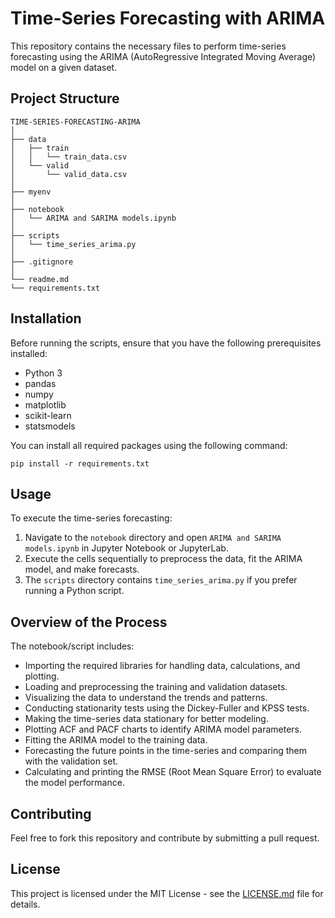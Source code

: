
# Time-Series Forecasting with ARIMA

This repository contains the necessary files to perform time-series forecasting using the ARIMA (AutoRegressive Integrated Moving Average) model on a given dataset.

## Project Structure

```
TIME-SERIES-FORECASTING-ARIMA
│
├── data
│   ├── train
│   │   └── train_data.csv
│   └── valid
│       └── valid_data.csv
│
├── myenv
│
├── notebook
│   └── ARIMA and SARIMA models.ipynb
│
├── scripts
│   └── time_series_arima.py
│
├── .gitignore
│
└── readme.md
└── requirements.txt
```

## Installation

Before running the scripts, ensure that you have the following prerequisites installed:

- Python 3
- pandas
- numpy
- matplotlib
- scikit-learn
- statsmodels

You can install all required packages using the following command:

```
pip install -r requirements.txt
```

## Usage

To execute the time-series forecasting:

1. Navigate to the `notebook` directory and open `ARIMA and SARIMA models.ipynb` in Jupyter Notebook or JupyterLab.
2. Execute the cells sequentially to preprocess the data, fit the ARIMA model, and make forecasts.
3. The `scripts` directory contains `time_series_arima.py` if you prefer running a Python script.

## Overview of the Process

The notebook/script includes:

- Importing the required libraries for handling data, calculations, and plotting.
- Loading and preprocessing the training and validation datasets.
- Visualizing the data to understand the trends and patterns.
- Conducting stationarity tests using the Dickey-Fuller and KPSS tests.
- Making the time-series data stationary for better modeling.
- Plotting ACF and PACF charts to identify ARIMA model parameters.
- Fitting the ARIMA model to the training data.
- Forecasting the future points in the time-series and comparing them with the validation set.
- Calculating and printing the RMSE (Root Mean Square Error) to evaluate the model performance.

## Contributing

Feel free to fork this repository and contribute by submitting a pull request.

## License

This project is licensed under the MIT License - see the [LICENSE.md](LICENSE.md) file for details.
```

